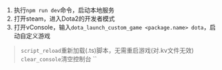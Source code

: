 1. 执行`npm run dev`命令，启动本地服务
2. 打开steam，进入Dota2的开发者模式
3. 打开vConsole，输入`dota_launch_custom_game <package.name> dota`，启动自定义游戏


> `script_reload`重新加载(.ts)脚本，无需重启游戏(对.kv文件无效)
> `clear_console`清空控制台
> ``
